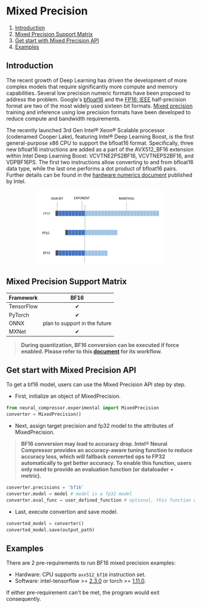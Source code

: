 Mixed Precision
===============

1. [Introduction](#introduction)
2. [Mixed Precision Support Matrix](#mixed-precision-support-matrix)
3. [Get start with Mixed Precision API](#get-start-with-mixed-precision-api)
4. [Examples](#examples)

## Introduction

The recent growth of Deep Learning has driven the development of more complex models that require significantly more compute and memory capabilities. Several low precision numeric formats have been proposed to address the problem. Google's [bfloat16](https://cloud.google.com/tpu/docs/bfloat16) and the [FP16: IEEE](https://en.wikipedia.org/wiki/Half-precision_floating-point_format) half-precision format are two of the most widely used sixteen bit formats. [Mixed precision](https://arxiv.org/abs/1710.03740) training and inference using low precision formats have been developed to reduce compute and bandwidth requirements.

The recently launched 3rd Gen Intel® Xeon® Scalable processor (codenamed Cooper Lake), featuring Intel® Deep Learning Boost, is the first general-purpose x86 CPU to support the bfloat16 format. Specifically, three new bfloat16 instructions are added as a part of the AVX512_BF16 extension within Intel Deep Learning Boost: VCVTNE2PS2BF16, VCVTNEPS2BF16, and VDPBF16PS. The first two instructions allow converting to and from bfloat16 data type, while the last one performs a dot product of bfloat16 pairs. Further details can be found in the [hardware numerics document](https://software.intel.com/content/www/us/en/develop/download/bfloat16-hardware-numerics-definition.html) published by Intel.

<a target="_blank" href="./_static/imgs/data_format.png" text-align:center>
    <center> 
        <img src="./_static/imgs/data_format.png" alt="Architecture" height=200> 
    </center>
</a>

## Mixed Precision Support Matrix

|Framework     |BF16         |
|--------------|:-----------:|
|TensorFlow    |&#10004;     |
|PyTorch       |&#10004;     |
|ONNX          |plan to support in the future |
|MXNet         |&#10004;     |

> **During quantization, BF16 conversion can be executed if force enabled. Please refer to this [document](./quantization_mixed_precision.md) for its workflow.**

## Get start with Mixed Precision API

To get a bf16 model, users can use the Mixed Precision API step by step.

- First, initialize an object of MixedPrecision.

```python
from neural_compressor.experimental import MixedPrecision
converter = MixedPrecision()
```

- Next, assign target precision and fp32 model to the attributes of MixedPrecision.

> **BF16 conversion may lead to accuracy drop. Intel® Neural Compressor provides an accuracy-aware tuning function to reduce accuracy loss, which will fallback converted ops to FP32 automatically to get better accuracy. To enable this function, users only need to provide an evaluation function (or dataloader + metric).**

```python
converter.precisions = 'bf16'
converter.model = model # model is a fp32 model
converter.eval_func = user_defined_function # optional, this function only accepts model as input and return a higher-is-better scalar as accuracy
```

- Last, execute convertion and save model.

```python
converted_model = converter()
converted_model.save(output_path)
```
  
## Examples

There are 2 pre-requirements to run BF16 mixed precision examples:

- Hardware: CPU supports `avx512_bf16` instruction set.
- Software: intel-tensorflow >= [2.3.0](https://pypi.org/project/intel-tensorflow/2.3.0/) or torch >= [1.11.0](https://download.pytorch.org/whl/torch_stable.html).

If either pre-requirement can't be met, the program would exit consequently.
